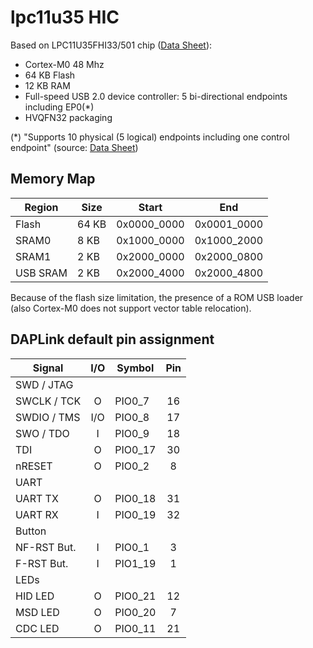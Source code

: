 # lpc11u35 HIC

Based on LPC11U35FHI33/501 chip ([Data Sheet](https://www.nxp.com/docs/en/data-sheet/LPC11U3X.pdf)):
- Cortex-M0 48 Mhz
- 64 KB Flash
- 12 KB RAM
- Full-speed USB 2.0 device controller: 5 bi-directional endpoints including EP0(*)
- HVQFN32 packaging

(*) "Supports 10 physical (5 logical) endpoints including one control endpoint" (source: [Data Sheet](https://www.nxp.com/docs/en/data-sheet/LPC11U3X.pdf))

## Memory Map

| Region   |  Size | Start       | End         |
|----------|-------|-------------|-------------|
| Flash    | 64 KB | 0x0000_0000 | 0x0001_0000 |
| SRAM0    |  8 KB | 0x1000_0000 | 0x1000_2000 |
| SRAM1    |  2 KB | 0x2000_0000 | 0x2000_0800 |
| USB SRAM |  2 KB | 0x2000_4000 | 0x2000_4800 |

Because of the flash size limitation, the presence of a ROM USB loader (also Cortex-M0 does not support vector table relocation).

## DAPLink default pin assignment

| Signal      | I/O | Symbol  | Pin |
|-------------|:---:|---------|:---:|
| SWD / JTAG  |
| SWCLK / TCK |  O  | PIO0_7  |  16 |
| SWDIO / TMS | I/O | PIO0_8  |  17 |
| SWO / TDO   |  I  | PIO0_9  |  18 |
| TDI         |  O  | PIO0_17 |  30 |
| nRESET      |  O  | PIO0_2  |   8 |
| UART        |
| UART TX     |  O  | PIO0_18 |  31 |
| UART RX     |  I  | PIO0_19 |  32 |
| Button      |
| NF-RST But. |  I  | PIO0_1  |   3 |
| F-RST  But. |  I  | PIO1_19 |   1 |
| LEDs        |
| HID LED     |  O  | PIO0_21 |  12 |
| MSD LED     |  O  | PIO0_20 |   7 |
| CDC LED     |  O  | PIO0_11 |  21 |
